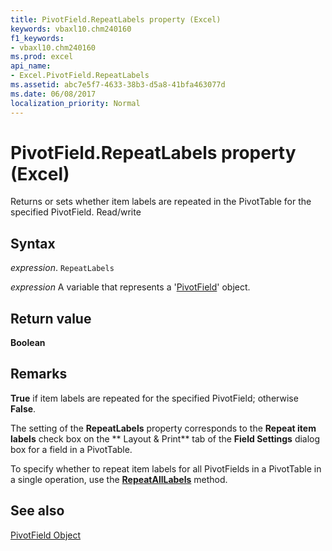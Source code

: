 ```yaml
---
title: PivotField.RepeatLabels property (Excel)
keywords: vbaxl10.chm240160
f1_keywords:
- vbaxl10.chm240160
ms.prod: excel
api_name:
- Excel.PivotField.RepeatLabels
ms.assetid: abc7e5f7-4633-38b3-d5a8-41bfa463077d
ms.date: 06/08/2017
localization_priority: Normal
---
```



# PivotField.RepeatLabels property (Excel)

Returns or sets whether item labels are repeated in the PivotTable for the specified PivotField. Read/write


## Syntax

_expression_. `RepeatLabels`

_expression_ A variable that represents a '[PivotField](Excel.PivotField.md)' object.


## Return value

 **Boolean**


## Remarks

 **True** if item labels are repeated for the specified PivotField; otherwise **False**.

The setting of the  **RepeatLabels** property corresponds to the **Repeat item labels** check box on the ** Layout & Print** tab of the **Field Settings** dialog box for a field in a PivotTable.

To specify whether to repeat item labels for all PivotFields in a PivotTable in a single operation, use the  **[RepeatAllLabels](Excel.PivotTable.RepeatAllLabels.md)** method.


## See also


[PivotField Object](Excel.PivotField.md)

